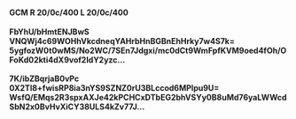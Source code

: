 #### GCM R 20/0c/400 L 20/0c/400
**FbYhU/bHmtENJBwS**<br/>**VNQWj4c69WOHhVkcdneqYAHrbHnBGBnEhHrky7w4S7k=**<br/>**5ygfozW0t0wMS/No2WC/7SEn7Jdgxi/mc0dCt9WmFpfKVM9oed4fOh/OFoKd02kti4dX9vof2IdY2yzc...**<br/><br/>
**7K/ibZBqrjaB0vPc**<br/>**0X2Tl8+fwisRP8ia3nYS9SZNZ0rU3BLccod6MPIpu9U=**<br/>**WsfQ/EMqs2R3spxAXJe42kPCHCxDTbEG2bhVSYy0B8uMd76yaLWWcdSbN2x0BvHvXiCY38ULS4kZv77J...**